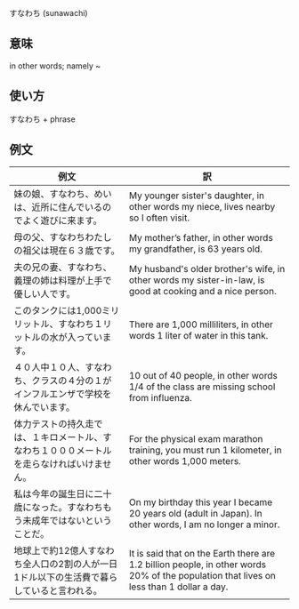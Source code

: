 すなわち (sunawachi)

## 意味

in other words; namely ~

## 使い方

すなわち	+   phrase

## 例文

|例文|訳|
| --- | --- |
|妹の娘、すなわち、めいは、近所に住んでいるのでよく遊びに来ます。|My younger sister's daughter, in other words my niece, lives nearby so I often visit.|
|母の父、すなわちわたしの祖父は現在６３歳です。|My mother’s father, in other words my grandfather, is 63 years old.|
|夫の兄の妻、すなわち、義理の姉は料理が上手で優しい人です。|My husband's older brother's wife, in other words my sister-in-law, is good at cooking and a nice person.|
|このタンクには1,000ミリリットル、すなわち１リットルの水が入っています。|There are 1,000 milliliters, in other words 1 liter of water in this tank.|
|４０人中１０人、すなわち、クラスの４分の１がインフルエンザで学校を休んでいます。|10 out of 40 people, in other words 1/4 of the class are missing school from influenza.|
|体力テストの持久走では、１キロメートル、すなわち１０００メートルを走らなければいけません。|For the physical exam marathon training, you must run 1 kilometer, in other words 1,000 meters.|
|私は今年の誕生日に二十歳になった。すなわちもう未成年ではないということだ。|On my birthday this year I became 20 years old (adult in Japan). In other words, I am no longer a minor.|
|地球上で約12億人すなわち全人口の2割の人が一日1ドル以下の生活費で暮らしていると言われる。|It is said that on the Earth there are 1.2 billion people, in other words 20% of the population that lives on less than 1 dollar a day.|